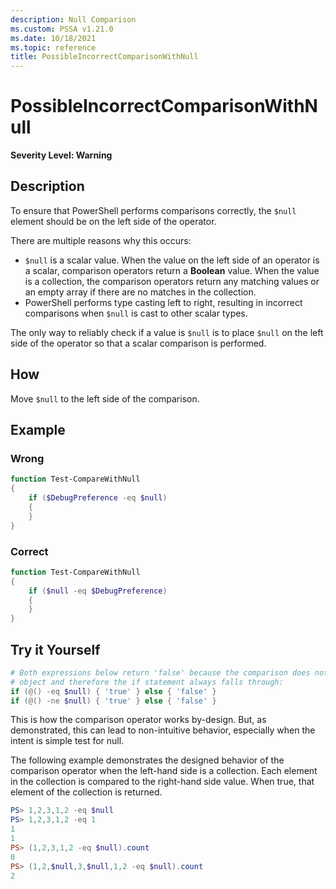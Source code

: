 ```yaml
---
description: Null Comparison
ms.custom: PSSA v1.21.0
ms.date: 10/18/2021
ms.topic: reference
title: PossibleIncorrectComparisonWithNull
---
```

# PossibleIncorrectComparisonWithNull

**Severity Level: Warning**

## Description

To ensure that PowerShell performs comparisons correctly, the `$null` element should be on the left
side of the operator.

There are multiple reasons why this occurs:

- `$null` is a scalar value. When the value on the left side of an operator is a scalar, comparison
  operators return a **Boolean** value. When the value is a collection, the comparison operators
  return any matching values or an empty array if there are no matches in the collection.
- PowerShell performs type casting left to right, resulting in incorrect comparisons when `$null` is
  cast to other scalar types.

The only way to reliably check if a value is `$null` is to place `$null` on the left side of the
operator so that a scalar comparison is performed.

## How

Move `$null` to the left side of the comparison.

## Example

### Wrong

```powershell
function Test-CompareWithNull
{
    if ($DebugPreference -eq $null)
    {
    }
}
```

### Correct

```powershell
function Test-CompareWithNull
{
    if ($null -eq $DebugPreference)
    {
    }
}
```

## Try it Yourself

```powershell
# Both expressions below return 'false' because the comparison does not return an
# object and therefore the if statement always falls through:
if (@() -eq $null) { 'true' } else { 'false' }
if (@() -ne $null) { 'true' } else { 'false' }
```

This is how the comparison operator works by-design. But, as demonstrated, this can lead
to non-intuitive behavior, especially when the intent is simple test for null.

The following example demonstrates the designed behavior of the comparison operator when the
left-hand side is a collection. Each element in the collection is compared to the right-hand side
value. When true, that element of the collection is returned.

```powershell
PS> 1,2,3,1,2 -eq $null
PS> 1,2,3,1,2 -eq 1
1
1
PS> (1,2,3,1,2 -eq $null).count
0
PS> (1,2,$null,3,$null,1,2 -eq $null).count
2
```

